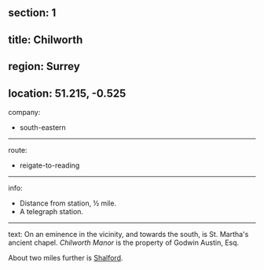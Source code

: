 section: 1
----
title: Chilworth
----
region: Surrey
----
location: 51.215, -0.525
----
company:
- south-eastern
----
route:
- reigate-to-reading
----
info:
- Distance from station, ½ mile.
- A telegraph station.
----
text: On an eminence in the vicinity, and towards the south, is St. Martha's ancient chapel. *Chilworth Manor* is the property of Godwin Austin, Esq.

About two miles further is [Shalford](/stations/shalford).
